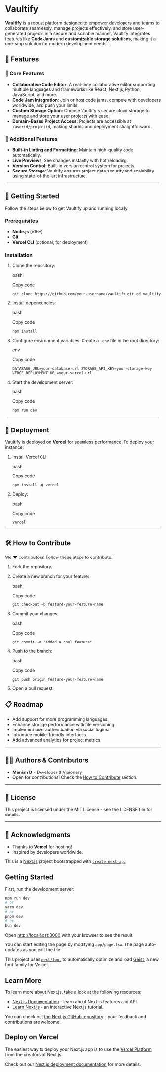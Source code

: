 
# Vaultify

**Vaultify** is a robust platform designed to empower developers and teams to collaborate seamlessly, manage projects effectively, and store user-generated projects in a secure and scalable manner. Vaultify integrates features like **Code Jams** and **customizable storage solutions**, making it a one-stop solution for modern development needs.

## 🌟 Features

### 🚀 Core Features

-   **Collaborative Code Editor**: A real-time collaborative editor supporting multiple languages and frameworks like React, Next.js, Python, JavaScript, and more.
-   **Code Jam Integration**: Join or host code jams, compete with developers worldwide, and push your limits.
-   **Custom Storage Option**: Choose Vaultify's secure cloud storage to manage and store your user projects with ease.
-   **Domain-Based Project Access**: Projects are accessible at `/userid/projectid`, making sharing and deployment straightforward.

### 🔧 Additional Features

-   **Built-in Linting and Formatting**: Maintain high-quality code automatically.
-   **Live Previews**: See changes instantly with hot reloading.
-   **Version Control**: Built-in version control system for projects.
-   **Secure Storage**: Vaultify ensures project data security and scalability using state-of-the-art infrastructure.

----------

## 🚀 Getting Started

Follow the steps below to get Vaultify up and running locally.

### Prerequisites

-   **Node.js** (v16+)
-   **Git**
-   **Vercel CLI** (optional, for deployment)
### Installation

1.  Clone the repository:
    
    bash
    
    Copy code
    
    `git clone https://github.com/your-username/vaultify.git
    cd vaultify` 
    
2.  Install dependencies:
    
    bash
    
    Copy code
    
    `npm install` 
    
3.  Configure environment variables: Create a `.env` file in the root directory:
    
    env
    
    Copy code
    
    `DATABASE_URL=your-database-url
    STORAGE_API_KEY=your-storage-key
    VERCE_DEPLOYMENT_URL=your-vercel-url` 
    
4.  Start the development server:
    
    bash
    
    Copy code
    
    `npm run dev` 
    

----------

## 🚀 Deployment

Vaultify is deployed on **Vercel** for seamless performance. To deploy your instance:

1.  Install Vercel CLI:
    
    bash
    
    Copy code
    
    `npm install -g vercel` 
    
2.  Deploy:
    
    bash
    
    Copy code
    
    `vercel` 
    

----------

## 🛠️ How to Contribute

We ❤️ contributors! Follow these steps to contribute:

1.  Fork the repository.
2.  Create a new branch for your feature:
    
    bash
    
    Copy code
    
    `git checkout -b feature-your-feature-name` 
    
3.  Commit your changes:
    
    bash
    
    Copy code
    
    `git commit -m "Added a cool feature"` 
    
4.  Push to the branch:
    
    bash
    
    Copy code
    
    `git push origin feature-your-feature-name` 
    
5.  Open a pull request.

## 📋 Roadmap

-   Add support for more programming languages.
-   Enhance storage performance with file versioning.
-   Implement user authentication via social logins.
-   Introduce mobile-friendly interfaces.
-   Add advanced analytics for project metrics.

----------

## 👨‍💻 Authors & Contributors

-   **Manish D** - Developer & Visionary
-   Open for contributions! Check the [How to Contribute](#🛠️-How-to-Contribute) section.

----------

## 📄 License

This project is licensed under the MIT License - see the LICENSE file for details.

----------

## 🎉 Acknowledgments

-   Thanks to **Vercel** for hosting!
-   Inspired by developers worldwide.


This is a [Next.js](https://nextjs.org) project bootstrapped with [`create-next-app`](https://nextjs.org/docs/app/api-reference/cli/create-next-app).

## Getting Started

First, run the development server:

```bash
npm run dev
# or
yarn dev
# or
pnpm dev
# or
bun dev
```

Open [http://localhost:3000](http://localhost:3000) with your browser to see the result.

You can start editing the page by modifying `app/page.tsx`. The page auto-updates as you edit the file.

This project uses [`next/font`](https://nextjs.org/docs/app/building-your-application/optimizing/fonts) to automatically optimize and load [Geist](https://vercel.com/font), a new font family for Vercel.

## Learn More

To learn more about Next.js, take a look at the following resources:

- [Next.js Documentation](https://nextjs.org/docs) - learn about Next.js features and API.
- [Learn Next.js](https://nextjs.org/learn) - an interactive Next.js tutorial.

You can check out [the Next.js GitHub repository](https://github.com/vercel/next.js) - your feedback and contributions are welcome!

## Deploy on Vercel

The easiest way to deploy your Next.js app is to use the [Vercel Platform](https://vercel.com/new?utm_medium=default-template&filter=next.js&utm_source=create-next-app&utm_campaign=create-next-app-readme) from the creators of Next.js.

Check out our [Next.js deployment documentation](https://nextjs.org/docs/app/building-your-application/deploying) for more details.
